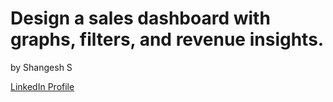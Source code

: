 # Design a sales dashboard with graphs, filters, and revenue insights.

by Shangesh S

[LinkedIn Profile](https://www.linkedin.com/in/shangesh-s/)
